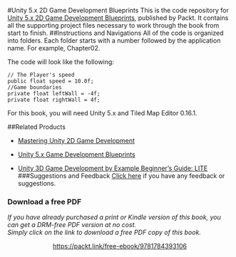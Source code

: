 #Unity 5.x 2D Game Development Blueprints
This is the code repository for [Unity 5.x 2D Game Development Blueprints](https://www.packtpub.com/game-development/unity-5x-2d-game-development-blueprints?utm_source=github&utm_medium=repository&utm_campaign=9781784393106), published by Packt. It contains all the supporting project files necessary to work through the book from start to finish.
##Instructions and Navigations
All of the code is organized into folders. Each folder starts with a number followed by the application name. For example, Chapter02.



The code will look like the following:
```
// The Player's speed
public float speed = 10.0f;
//Game boundaries
private float leftWall = -4f;
private float rightWall = 4f;
```

For this book, you will need Unity 5.x and Tiled Map Editor 0.16.1.

##Related Products
* [Mastering Unity 2D Game Development](https://www.packtpub.com/game-development/mastering-unity-2d-game-development?utm_source=github&utm_medium=repository&utm_campaign=9781849697347)

* [Unity 5.x Game Development Blueprints](https://www.packtpub.com/game-development/unity-5x-game-development-blueprints?utm_source=github&utm_medium=repository&utm_campaign=9781785883118)

* [Unity 3D Game Development by Example Beginner’s Guide: LITE](https://www.packtpub.com/game-development/unity-3d-game-development-example-beginner’s-guide-lite?utm_source=github&utm_medium=repository&utm_campaign=9781849691604)
###Suggestions and Feedback
[Click here](https://docs.google.com/forms/d/e/1FAIpQLSe5qwunkGf6PUvzPirPDtuy1Du5Rlzew23UBp2S-P3wB-GcwQ/viewform) if you have any feedback or suggestions.
### Download a free PDF

 <i>If you have already purchased a print or Kindle version of this book, you can get a DRM-free PDF version at no cost.<br>Simply click on the link to download a free PDF copy of this book.</i>
<p align="center"> <a href="https://packt.link/free-ebook/9781784393106">https://packt.link/free-ebook/9781784393106 </a> </p>